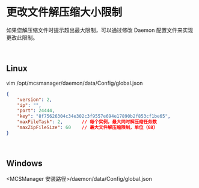 # 更改文件解压缩大小限制

如果您解压缩文件时提示超出最大限制，可以通过修改 Daemon 配置文件来实现更改此限制。

<br />

## Linux

vim /opt/mcsmanager/daemon/data/Config/global.json

```json
{
    "version": 2,
    "ip": "",
    "port": 24444,
    "key": "8f75626304c34e302c3f9557e694e17890b2f853cf1be65",
    "maxFileTask": 2,       // 每个实例，最大同时解压缩任务数
    "maxZipFileSize": 60    // 最大文件解压缩限制，单位（GB）
}
```

<br />

## Windows

<MCSManager 安装路径>/daemon/data/Config/global.json